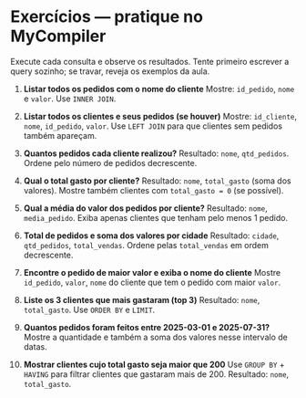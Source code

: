 # Exercícios — pratique no MyCompiler

Execute cada consulta e observe os resultados. Tente primeiro escrever a query sozinho; se travar, reveja os exemplos da aula.

1. **Listar todos os pedidos com o nome do cliente**
   Mostre: `id_pedido`, `nome` e `valor`. Use `INNER JOIN`.

2. **Listar todos os clientes e seus pedidos (se houver)**
   Mostre: `id_cliente`, `nome`, `id_pedido`, `valor`. Use `LEFT JOIN` para que clientes sem pedidos também apareçam.

3. **Quantos pedidos cada cliente realizou?**
   Resultado: `nome`, `qtd_pedidos`. Ordene pelo número de pedidos decrescente.

4. **Qual o total gasto por cliente?**
   Resultado: `nome`, `total_gasto` (soma dos valores). Mostre também clientes com `total_gasto = 0` (se possível).

5. **Qual a média do valor dos pedidos por cliente?**
   Resultado: `nome`, `media_pedido`. Exiba apenas clientes que tenham pelo menos 1 pedido.

6. **Total de pedidos e soma dos valores por cidade**
   Resultado: `cidade`, `qtd_pedidos`, `total_vendas`. Ordene pelas `total_vendas` em ordem decrescente.

7. **Encontre o pedido de maior valor e exiba o nome do cliente**
   Mostre `id_pedido`, `valor`, `nome` do cliente que tem o pedido com maior `valor`.

8. **Liste os 3 clientes que mais gastaram (top 3)**
   Resultado: `nome`, `total_gasto`. Use `ORDER BY` e `LIMIT`.

9. **Quantos pedidos foram feitos entre 2025-03-01 e 2025-07-31?**
   Mostre a quantidade e também a soma dos valores nesse intervalo de datas.

10. **Mostrar clientes cujo total gasto seja maior que 200**
    Use `GROUP BY` + `HAVING` para filtrar clientes que gastaram mais de 200. Resultado: `nome`, `total_gasto`.

